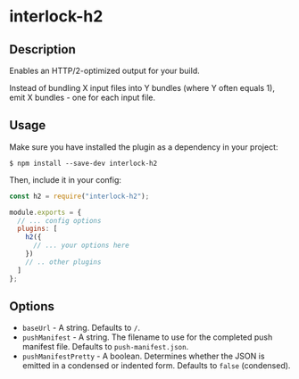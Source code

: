 # interlock-h2

## Description

Enables an HTTP/2-optimized output for your build.

Instead of bundling X input files into Y bundles (where Y often equals 1), emit X bundles - one for each input file.


## Usage

Make sure you have installed the plugin as a dependency in your project:

```
$ npm install --save-dev interlock-h2
```

Then, include it in your config:

```javascript
const h2 = require("interlock-h2");

module.exports = {
  // ... config options
  plugins: [
    h2({
      // ... your options here
    })
    // .. other plugins
  ]
};
```

## Options

- `baseUrl` - A string.  Defaults to `/`.
- `pushManifest` - A string.  The filename to use for the completed push manifest file.  Defaults to `push-manifest.json`.
- `pushManifestPretty` - A boolean.  Determines whether the JSON is emitted in a condensed or indented form.  Defaults to `false` (condensed).
